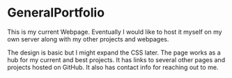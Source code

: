 # GeneralPortfolio  

This is my current Webpage. Eventually I would like to host it myself 
on my own server along with my other projects and webpages.

The design is basic but I might expand the CSS later. The page works 
as a hub for my current and best projects. It has links to several other 
pages and projects hosted on GitHub. It also has contact info for reaching 
out to me.
